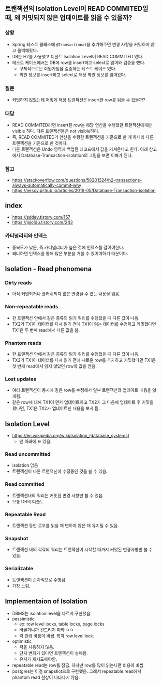 ## 트랜잭션의 Isolation Level이 READ COMMITED일 때, 왜 커밋되지 않은 업데이트를 읽을 수 있을까?
### 상황
- Spring 테스트 클래스에 `@Transactional`을 추가해주면 변경 사항을 커밋하지 않고 롤백해줬다.
- DB는 H2를 사용했고 디폴트 Isolation Level이 READ COMMITED 였다.
- 테스트 케이스에서는 DB에 row를 insert하고 select로 읽어와 검증을 했다.
  - 구체적으로는 회원가입을 검증하는 테스트 케이스 였다.
  - 회원 정보를 insert하고 select로 해당 회원 정보를 읽어왔다.

### 질문
- 커밋하지 않았는데 어떻게 해당 트랜잭션은 insert한 row를 읽을 수 있을까?

### 대답
- READ COMMITED라면 insert된 row는 해당 연산을 수행했던 트랜잭션에게만 visible 하다. 다른 트랜잭션들은 not visible하다.
- 즉, READ COMMITED가 연산을 수행한 트랜잭션을 기준으로 한 게 아니라 다른 트랜잭션을 기준으로 한 것이다.
- 다른 트랜잭션은 Undo 영역에 백업된 레코드에서 값을 가져온다고 한다. 아래 참고에서 Database-Transaction-isolation의 그림을 보면 이해가 된다.

### 참고
- https://stackoverflow.com/questions/58201324/h2-transactions-always-automatically-commit-why
- https://nesoy.github.io/articles/2019-05/Database-Transaction-isolation

## index
- https://sddev.tistory.com/157
- https://jojoldu.tistory.com/243

### 카티널리티와 인덱스
- 중복도가 낮은, 즉 카디널리티가 높은 것에 인덱스를 걸어야한다.
- 왜냐하면 인덱스를 통해 많은 부분을 거를 수 있어야하기 때문이다.

## Isolation - Read phenomena
### Dirty reads
- 아직 커밋되거나 플러쉬되지 않은 변경될 수 있는 내용을 읽음.

### Non-repeatable reads
- 한 트랜잭션 안에서 같은 종류의 읽기 쿼리를 수행했을 때 다른 값이 나옴.
- TX2가 TX1이 데이터를 다시 읽기 전에 TX1이 읽는 데이터를 수정하고 커밋했다면 TX1은 두 번째 read에서 다른 값을 봄.

### Phantom reads
- 한 트랜잭션 안에서 같은 종류의 읽기 쿼리를 수행했을 때 다른 값이 나옴.
- TX2가 TX1이 데이터를 다시 읽기 전에 새로운 row를 추가하고 커밋했다면 TX1은 첫 번째 read에서 읽지 않았던 row의 값을 얻음.

### Lost updates
- 여러 트랜잭션이 동시에 같은 row를 수정해서 일부 트랜잭션의 업데이트 내용을 잃게됨.
- 같은 row에 대해 TX1이 먼저 업데이트하고 TX2가 그 다음에 업데이트 후 커밋을 했다면, TX1은 TX2가 업데이트한 내용을 보게 됨.

## Isolation Level
- https://en.wikipedia.org/wiki/Isolation_(database_systems)
  - 맨 아래에 표 있음.
### Read uncommitted
- Isolation 없음
- 트랜잭션이 다른 트랜잭션이 수정중인 것을 볼 수 있음.

### Read committed
- 트랜잭션내의 쿼리는 커밋된 변경 사항만 볼 수 있음.
- 보통 DB의 디폴트

### Repeatable Read
- 트랜잭션 동안 로우를 읽을 때 변하지 않은 채 유지될 수 있음.

### Snapshot
- 트랜잭션 내의 각각의 쿼리는 트랜잭션이 시작할 때까지 커밋된 변경사항만 볼 수 있음.

### Serializable
- 트랜잭션이 순차적으로 수행됨.
- 가장 느림.

## Implementaion of Isolation
- DBMS는 isolation level을 다르게 구현했음.
- pessimistic
  - ex: row level locks, table locks, page locks
  - 바꿀거니까 건드리지 마라 ㅇㅇ
  - 락 관리 비용이 비쌈. 특히 row level lock.
- optimistic
  - 락을 사용하지 않음.
  - 단지 변화가 있다면 트랜잭션이 실패함.
  - 유저가 재시도해야함.
- repeatable read는 row를 잠금. 하지만 row를 많이 읽는다면 비용이 비쌈.
- postgres는 이걸 snapshot으로 구현했음. 그래서 repeatable read에서 phantom read 현상이 나타나지 않음.
